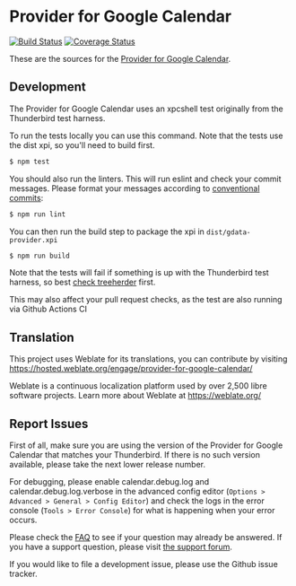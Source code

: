 Provider for Google Calendar
============================

[![Build Status](https://github.com/kewisch/gdata-provider/actions/workflows/main.yml/badge.svg)](https://github.com/kewisch/gdata-provider/actions/workflows/main.yml)
[![Coverage Status](https://coveralls.io/repos/github/kewisch/gdata-provider/badge.svg?branch=main)](https://coveralls.io/github/kewisch/gdata-provider?branch=main)

These are the sources for the [Provider for Google Calendar](https://addons.thunderbird.net/thunderbird/addon/provider-for-google-calendar/).

Development
-----------

The Provider for Google Calendar uses an xpcshell test originally from the Thunderbird test harness.

To run the tests locally you can use this command. Note that the tests use the dist xpi, so you'll need to build first.

```bash
$ npm test
```

You should also run the linters. This will run eslint and check your commit messages. Please format
your messages according to [conventional commits](https://www.conventionalcommits.org/en/v1.0.0/#summary):

```bash
$ npm run lint
```

You can then run the build step to package the xpi in `dist/gdata-provider.xpi`

```bash
$ npm run build 
```

Note that the tests will fail if something is up with the Thunderbird test harness, so best
[check treeherder](https://treeherder.mozilla.org/#/jobs?repo=comm-central) first.

This may also affect your pull request checks, as the test are also running via Github Actions CI

Translation
-----------

This project uses Weblate for its translations, you can contribute by visiting https://hosted.weblate.org/engage/provider-for-google-calendar/

Weblate is a continuous localization platform used by over 2,500 libre software projects. Learn more about Weblate at https://weblate.org/

Report Issues
-------------
First of all, make sure you are using the version of the Provider for Google Calendar that matches
your Thunderbird. If there is no such version available, please take the next lower release number.

For debugging, please enable calendar.debug.log and calendar.debug.log.verbose in the advanced
config editor (`Options > Advanced > General > Config Editor`) and check the logs in the error console
(`Tools > Error Console`) for what is happening when your error occurs.

Please check the [FAQ](https://github.com/kewisch/gdata-provider/wiki/FAQ) to see if your question may already be answered. If you have a support question, please visit [the support forum](https://groups.google.com/forum/#!forum/provider-for-google-calendar).

If you would like to file a development issue, please use the Github issue tracker.

